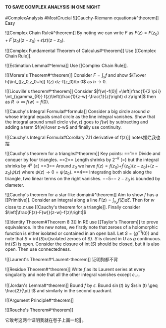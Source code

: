 #### TO SAVE COMPLEX ANALYSIS IN ONE NIGHT
#ComplexAnalysis #MostCrucial 
 ![[Cauchy-Riemann equations#^theorem]]
 Easy
 
 ![[Complex Chain Rule#^theorem]]
By noting we can write $F$ as $F(z)=F\left(z_{0}\right)+F^{\prime}\left(z_{0}\right)\left(z-z_{0}\right)+\epsilon(z)\left(z-z_{0}\right)$.

![[Complex Fundamental Theorem of Calculus#^theorem]]
Use [[Complex Chain Rule]].

![[Estimation Lemma#^lemma]]
Use [[Complex Chain Rule]].

 ![[Morera's Theorem#^theorem]] 
 Consider $F=\int_\gamma f$ and show ${1\over h}\int_{[z_0,z_0+h]} f(z) dz-f(z_0)\to 0$ as $h\to0$.
 
 ![[Liouville's theorem#^theorem]]
Consider $|f(w)-f(0)| =\left|\frac{1}{2 \pi i} \int_{\gamma_{R}} f(z)\left(\frac{1}{z-w}-\frac{1}{z}\right) d z\right|$ then as $R\to\infty$ $f(w)=f(0)$.

 ![[Cauchy's Integral Formula#^formula]]
Consider a  big circle around $a$ whose integral equals small circle as the line integral vanishes. Show that the integral around small circle $\gamma(w,\epsilon)$ goes to $f(w)$ by subtracting and adding a term $f(w)\over z-w$ and finally use continuity.

![[Cauchy's Integral Formula#Corollary 7.11 derivative of f(z)]]
 notes摆烂我也摆
 
![[Cauchy's theorem for a triangle#^theorem]]
Key points: ==1== Divide and conquer by four triangles. ==2== Length shrinks by $2^{-k}$ (=) but the integral shrinks by $4^k$ (≥) ==3== Around $z_0$ we have $f(z)=f\left(z_{0}\right)$+$f^{\prime}\left(z_{0}\right)\left(z-z_{0}\right)$+$\left(z-z_{0}\right) \psi(z)$ where $\psi(z)\to0=\psi(z_0)$. ==4== Integrating both side along the triangle, two linear terms on the right vanishes. ==5== $z-z_0$ is bounded by diameter.

 ![[Cauchy's theorem for a star-like domain#^theorem]]
Aim to show $f$ has a [[Primitive]]. Consider an integral along a line $F(z)=\int_{\gamma_{z}} f(\zeta) d \zeta$. Then for $w$ close to $z$  use [[Cauchy's theorem for a triangle]]. Finally consider $\left|\frac{F(z)-F(w)}{z-w}-f(z)\right|$

![[Identity Theorem#Theorem 8 3]]
In RE use [[Taylor's Theorem]] to prove equivalence.
In the new notes,  we firstly note that zeroes of a holomorphic function is either isolated or contained in an open ball. Let $S=\{g^{-1}(0)\}$ and note that $S=\operatorname{int}(S)$$\cup$$\{\text{isolated zeroes of S}\}$. $S$ is closed in $U$ as $g$ continuous. $\operatorname{int}(S)$ is open. Consider the closure of $\operatorname{int}(S)$ should be closed, but it is also open. Then use connectedness.

![[Laurent's Theorem#^Laurent-theorem]]
证明狗都不背

![[Residue Theorem#^theorem]]
Write $f$ as its Laurent series at every singularity and note that all the other integral vanishes except $c_{-1}$.

 ![[Jordan's Lemma#^theorem]]
Bound $f$ by $\epsilon$. Bound $\sin(t)$ by $\sin (t) \geq \frac{2}{\pi} t$ and similarly in the second quadrant.

![[Argument Principle#^theorem]]

![[Rouche's Theorem#^theorem]]

它敢考这两个证明我就在卷子上画一坨💩。